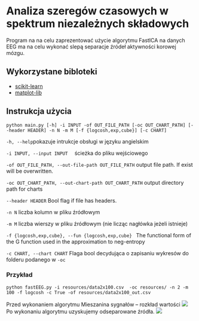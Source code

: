 # Analiza szeregów czasowych w spektrum niezależnych składowych

Program na na celu zaprezentować użycie algorytmu FastICA na danych EEG ma na celu wykonać slepą separacje źródeł aktywności korowej mózgu.

## Wykorzystane bibloteki

* [scikit-learn](https://scikit-learn.org/stable/index.html)
* [matplot-lib](https://matplotlib.org/)

## Instrukcja użycia
``python main.py [-h] -i INPUT -of OUT_FILE_PATH [-oc OUT_CHART_PATH] [--header HEADER] -n N -m M [-f {logcosh,exp,cube}] [-c CHART]``

`-h, --help`pokazuje intrukcje obsługi w języku angielskim

```-i INPUT, --input INPUT  ``` ścieżka do pliku wejściowego

  ```-of OUT_FILE_PATH, --out-file-path OUT_FILE_PATH``` output file path. If exist will be overwritten.

  ```-oc OUT_CHART_PATH, --out-chart-path OUT_CHART_PATH``` output directory path for charts

  ```--header HEADER``` Bool flag if file has headers.

  `-n N`  liczba kolumn w pliku źródłowym

  `-m M` liczba wierszy w pliku źródłowym (nie licząc nagłówka jeżeli istnieje)  

  `-f {logcosh,exp,cube}, --fun {logcosh,exp,cube} ` 
                        The functional form of the G function used in the approximation to neg-entropy

  `-c CHART, --chart CHART`
                        Flaga bool decydująca o zapisaniu wykresów do folderu podanego w `-oc`  

### Przykład

`python fastEEG.py -i resources/data2x100.csv  -oc resources/ -n 2 -m 100 -f logcosh -c True -of resources/data2x100_out.csv`

Przed wykonaniem algorytmu  Mieszanina sygnałów – rozkład wartości 
![](doc/pictures/Before2_data2x100.png)  
Po wykonaniu algorytmu uzyskujemy odseparowane źródła. 
![](doc/pictures/After2_data2x100.png)

